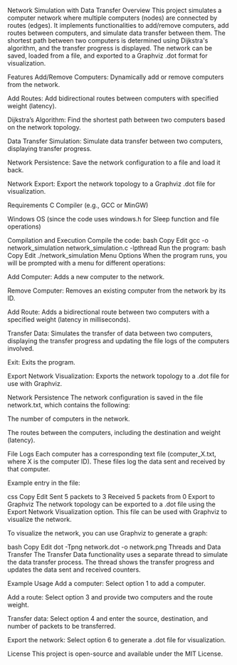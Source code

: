Network Simulation with Data Transfer
Overview
This project simulates a computer network where multiple computers (nodes) are connected by routes (edges). It implements functionalities to add/remove computers, add routes between computers, and simulate data transfer between them. The shortest path between two computers is determined using Dijkstra's algorithm, and the transfer progress is displayed. The network can be saved, loaded from a file, and exported to a Graphviz .dot format for visualization.

Features
Add/Remove Computers: Dynamically add or remove computers from the network.

Add Routes: Add bidirectional routes between computers with specified weight (latency).

Dijkstra’s Algorithm: Find the shortest path between two computers based on the network topology.

Data Transfer Simulation: Simulate data transfer between two computers, displaying transfer progress.

Network Persistence: Save the network configuration to a file and load it back.

Network Export: Export the network topology to a Graphviz .dot file for visualization.

Requirements
C Compiler (e.g., GCC or MinGW)

Windows OS (since the code uses windows.h for Sleep function and file operations)

Compilation and Execution
Compile the code:
bash
Copy
Edit
gcc -o network_simulation network_simulation.c -lpthread
Run the program:
bash
Copy
Edit
./network_simulation
Menu Options
When the program runs, you will be prompted with a menu for different operations:

Add Computer: Adds a new computer to the network.

Remove Computer: Removes an existing computer from the network by its ID.

Add Route: Adds a bidirectional route between two computers with a specified weight (latency in milliseconds).

Transfer Data: Simulates the transfer of data between two computers, displaying the transfer progress and updating the file logs of the computers involved.

Exit: Exits the program.

Export Network Visualization: Exports the network topology to a .dot file for use with Graphviz.

Network Persistence
The network configuration is saved in the file network.txt, which contains the following:

The number of computers in the network.

The routes between the computers, including the destination and weight (latency).

File Logs
Each computer has a corresponding text file (computer_X.txt, where X is the computer ID). These files log the data sent and received by that computer.

Example entry in the file:

css
Copy
Edit
Sent 5 packets to 3
Received 5 packets from 0
Export to Graphviz
The network topology can be exported to a .dot file using the Export Network Visualization option. This file can be used with Graphviz to visualize the network.

To visualize the network, you can use Graphviz to generate a graph:

bash
Copy
Edit
dot -Tpng network.dot -o network.png
Threads and Data Transfer
The Transfer Data functionality uses a separate thread to simulate the data transfer process. The thread shows the transfer progress and updates the data sent and received counters.

Example Usage
Add a computer: Select option 1 to add a computer.

Add a route: Select option 3 and provide two computers and the route weight.

Transfer data: Select option 4 and enter the source, destination, and number of packets to be transferred.

Export the network: Select option 6 to generate a .dot file for visualization.

License
This project is open-source and available under the MIT License.


